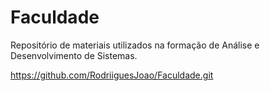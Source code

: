 # Faculdade
Repositório de materiais utilizados na formação de Análise e Desenvolvimento de Sistemas.

https://github.com/RodriiguesJoao/Faculdade.git
